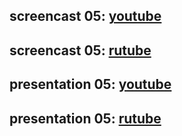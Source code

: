 ## screencast 05: [youtube](https://youtu.be/OB-BuCA5msA)
## screencast 05: [rutube](https://rutube.ru/video/private/18227553a8da0128e378ec18b3edbfde/?p=eTJm1rb0Wzn8sscF1OwfFg)

## presentation 05: [youtube](https://youtu.be/JCQlghvuk4Y)
## presentation 05: [rutube](https://rutube.ru/video/private/2bad9a55118895e785dd9ddb5a03c810/?p=WI5yS8qe9GfEq9t7UfMHnw)

